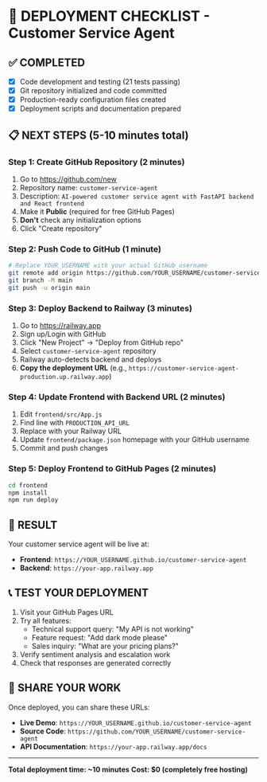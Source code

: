 # 🚀 DEPLOYMENT CHECKLIST - Customer Service Agent

## ✅ COMPLETED
- [x] Code development and testing (21 tests passing)
- [x] Git repository initialized and code committed
- [x] Production-ready configuration files created
- [x] Deployment scripts and documentation prepared

## 📋 NEXT STEPS (5-10 minutes total)

### Step 1: Create GitHub Repository (2 minutes)
1. Go to https://github.com/new
2. Repository name: `customer-service-agent`
3. Description: `AI-powered customer service agent with FastAPI backend and React frontend`
4. Make it **Public** (required for free GitHub Pages)
5. **Don't** check any initialization options
6. Click "Create repository"

### Step 2: Push Code to GitHub (1 minute)
```bash
# Replace YOUR_USERNAME with your actual GitHub username
git remote add origin https://github.com/YOUR_USERNAME/customer-service-agent.git
git branch -M main
git push -u origin main
```

### Step 3: Deploy Backend to Railway (3 minutes)
1. Go to https://railway.app
2. Sign up/Login with GitHub
3. Click "New Project" → "Deploy from GitHub repo"
4. Select `customer-service-agent` repository
5. Railway auto-detects backend and deploys
6. **Copy the deployment URL** (e.g., `https://customer-service-agent-production.up.railway.app`)

### Step 4: Update Frontend with Backend URL (2 minutes)
1. Edit `frontend/src/App.js`
2. Find line with `PRODUCTION_API_URL`
3. Replace with your Railway URL
4. Update `frontend/package.json` homepage with your GitHub username
5. Commit and push changes

### Step 5: Deploy Frontend to GitHub Pages (2 minutes)
```bash
cd frontend
npm install
npm run deploy
```

## 🎉 RESULT
Your customer service agent will be live at:
- **Frontend**: `https://YOUR_USERNAME.github.io/customer-service-agent`
- **Backend**: `https://your-app.railway.app`

## 📞 TEST YOUR DEPLOYMENT
1. Visit your GitHub Pages URL
2. Try all features:
   - Technical support query: "My API is not working"
   - Feature request: "Add dark mode please"
   - Sales inquiry: "What are your pricing plans?"
3. Verify sentiment analysis and escalation work
4. Check that responses are generated correctly

## 🔗 SHARE YOUR WORK
Once deployed, you can share these URLs:
- **Live Demo**: `https://YOUR_USERNAME.github.io/customer-service-agent`
- **Source Code**: `https://github.com/YOUR_USERNAME/customer-service-agent`
- **API Documentation**: `https://your-app.railway.app/docs`

---

**Total deployment time: ~10 minutes**
**Cost: $0 (completely free hosting)**
